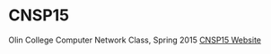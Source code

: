 # CNSP15
Olin College Computer Network Class, Spring 2015
<a href="https://sites.google.com/site/compnetsp15/">CNSP15 Website</a>

